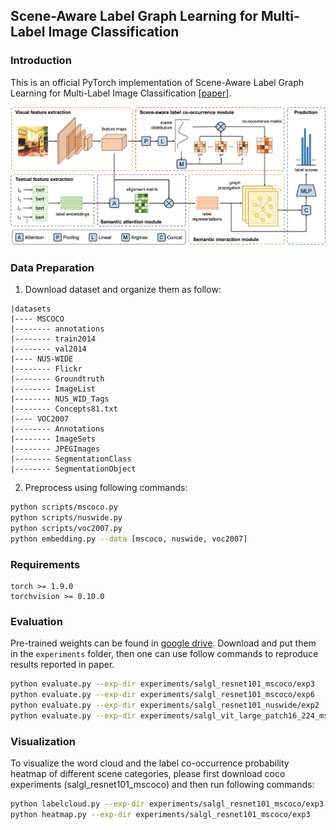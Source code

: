 ## Scene-Aware Label Graph Learning for Multi-Label Image Classification

### Introduction
This is an official PyTorch implementation of Scene-Aware Label Graph Learning for Multi-Label Image Classification [[paper]]().

![alt tsformer](src/framework.png)


### Data Preparation
1. Download dataset and organize them as follow:
```
|datasets
|---- MSCOCO
|-------- annotations
|-------- train2014
|-------- val2014
|---- NUS-WIDE
|-------- Flickr
|-------- Groundtruth
|-------- ImageList
|-------- NUS_WID_Tags
|-------- Concepts81.txt
|---- VOC2007
|-------- Annotations
|-------- ImageSets
|-------- JPEGImages
|-------- SegmentationClass
|-------- SegmentationObject
```
2. Preprocess using following commands:
```bash
python scripts/mscoco.py
python scripts/nuswide.py
python scripts/voc2007.py
python embedding.py --data [mscoco, nuswide, voc2007]
```

### Requirements
```
torch >= 1.9.0
torchvision >= 0.10.0
```

### Evaluation
Pre-trained weights can be found in [google drive](https://drive.google.com/drive/folders/1Ys3c5a19Mg_PguDn5F2fKKnAFNx93uLX?usp=sharing). Download and put them in the `experiments` folder, then one can use follow commands to reproduce results reported in paper.
```bash
python evaluate.py --exp-dir experiments/salgl_resnet101_mscoco/exp3     # Microsoft COCO (448 x 448)
python evaluate.py --exp-dir experiments/salgl_resnet101_mscoco/exp6     # Microsoft COCO (576 x 576)
python evaluate.py --exp-dir experiments/salgl_resnet101_nuswide/exp2    # NUS-WIDE
python evaluate.py --exp-dir experiments/salgl_vit_large_patch16_224_mscoco/exp1     # Pascal VOC 2007
```

### Visualization
To visualize the word cloud and the label co-occurrence probability heatmap of different scene categories, please first download coco experiments (salgl_resnet101_mscoco) and then run following commands:
```bash
python labelcloud.py --exp-dir experiments/salgl_resnet101_mscoco/exp3
python heatmap.py --exp-dir experiments/salgl_resnet101_mscoco/exp3
```